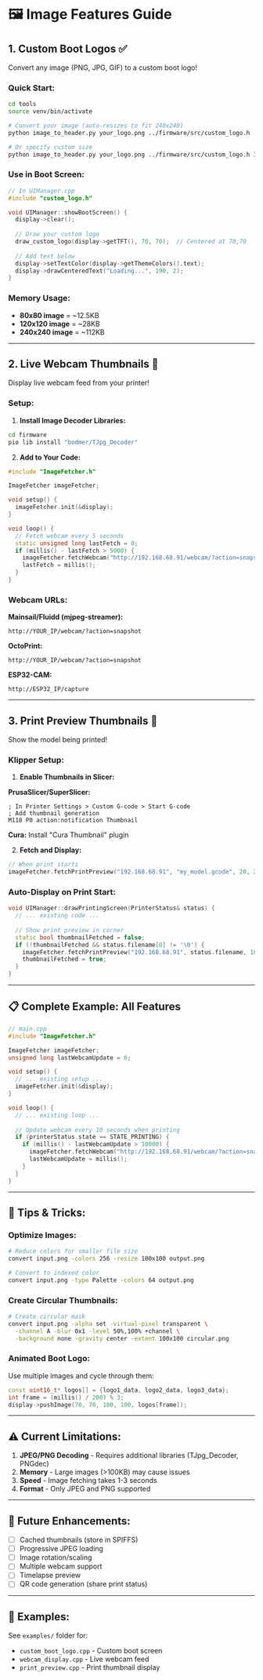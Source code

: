 # 🖼️ Image Features Guide

## 1. Custom Boot Logos ✅

Convert any image (PNG, JPG, GIF) to a custom boot logo!

### Quick Start:

```bash
cd tools
source venv/bin/activate

# Convert your image (auto-resizes to fit 240x240)
python image_to_header.py your_logo.png ../firmware/src/custom_logo.h

# Or specify custom size
python image_to_header.py your_logo.png ../firmware/src/custom_logo.h 100 100
```

### Use in Boot Screen:

```cpp
// In UIManager.cpp
#include "custom_logo.h"

void UIManager::showBootScreen() {
  display->clear();
  
  // Draw your custom logo
  draw_custom_logo(display->getTFT(), 70, 70);  // Centered at 70,70
  
  // Add text below
  display->setTextColor(display->getThemeColors().text);
  display->drawCenteredText("Loading...", 190, 2);
}
```

### Memory Usage:
- **80x80 image** = ~12.5KB
- **120x120 image** = ~28KB
- **240x240 image** = ~112KB

---

## 2. Live Webcam Thumbnails 🎥

Display live webcam feed from your printer!

### Setup:

1. **Install Image Decoder Libraries:**
```bash
cd firmware
pio lib install "bodmer/TJpg_Decoder"
```

2. **Add to Your Code:**
```cpp
#include "ImageFetcher.h"

ImageFetcher imageFetcher;

void setup() {
  imageFetcher.init(&display);
}

void loop() {
  // Fetch webcam every 5 seconds
  static unsigned long lastFetch = 0;
  if (millis() - lastFetch > 5000) {
    imageFetcher.fetchWebcam("http://192.168.68.91/webcam/?action=snapshot", 20, 20);
    lastFetch = millis();
  }
}
```

### Webcam URLs:

**Mainsail/Fluidd (mjpeg-streamer):**
```
http://YOUR_IP/webcam/?action=snapshot
```

**OctoPrint:**
```
http://YOUR_IP/webcam/?action=snapshot
```

**ESP32-CAM:**
```
http://ESP32_IP/capture
```

---

## 3. Print Preview Thumbnails 📸

Show the model being printed!

### Klipper Setup:

1. **Enable Thumbnails in Slicer:**

**PrusaSlicer/SuperSlicer:**
```gcode
; In Printer Settings > Custom G-code > Start G-code
; Add thumbnail generation
M118 P0 action:notification Thumbnail
```

**Cura:**
Install "Cura Thumbnail" plugin

2. **Fetch and Display:**
```cpp
// When print starts
imageFetcher.fetchPrintPreview("192.168.68.91", "my_model.gcode", 20, 20);
```

### Auto-Display on Print Start:

```cpp
void UIManager::drawPrintingScreen(PrinterStatus& status) {
  // ... existing code ...
  
  // Show print preview in corner
  static bool thumbnailFetched = false;
  if (!thumbnailFetched && status.filename[0] != '\0') {
    imageFetcher.fetchPrintPreview("192.168.68.91", status.filename, 10, 10);
    thumbnailFetched = true;
  }
}
```

---

## 📋 Complete Example: All Features

```cpp
// main.cpp
#include "ImageFetcher.h"

ImageFetcher imageFetcher;
unsigned long lastWebcamUpdate = 0;

void setup() {
  // ... existing setup ...
  imageFetcher.init(&display);
}

void loop() {
  // ... existing loop ...
  
  // Update webcam every 10 seconds when printing
  if (printerStatus.state == STATE_PRINTING) {
    if (millis() - lastWebcamUpdate > 10000) {
      imageFetcher.fetchWebcam("http://192.168.68.91/webcam/?action=snapshot", 140, 140);
      lastWebcamUpdate = millis();
    }
  }
}
```

---

## 🎨 Tips & Tricks:

### Optimize Images:
```bash
# Reduce colors for smaller file size
convert input.png -colors 256 -resize 100x100 output.png

# Convert to indexed color
convert input.png -type Palette -colors 64 output.png
```

### Create Circular Thumbnails:
```bash
# Create circular mask
convert input.png -alpha set -virtual-pixel transparent \
  -channel A -blur 0x1 -level 50%,100% +channel \
  -background none -gravity center -extent 100x100 circular.png
```

### Animated Boot Logo:
Use multiple images and cycle through them:
```cpp
const uint16_t* logos[] = {logo1_data, logo2_data, logo3_data};
int frame = (millis() / 200) % 3;
display->pushImage(70, 70, 100, 100, logos[frame]);
```

---

## ⚠️ Current Limitations:

1. **JPEG/PNG Decoding** - Requires additional libraries (TJpg_Decoder, PNGdec)
2. **Memory** - Large images (>100KB) may cause issues
3. **Speed** - Image fetching takes 1-3 seconds
4. **Format** - Only JPEG and PNG supported

---

## 🚀 Future Enhancements:

- [ ] Cached thumbnails (store in SPIFFS)
- [ ] Progressive JPEG loading
- [ ] Image rotation/scaling
- [ ] Multiple webcam support
- [ ] Timelapse preview
- [ ] QR code generation (share print status)

---

## 📖 Examples:

See `examples/` folder for:
- `custom_boot_logo.cpp` - Custom boot screen
- `webcam_display.cpp` - Live webcam feed
- `print_preview.cpp` - Print thumbnail display
